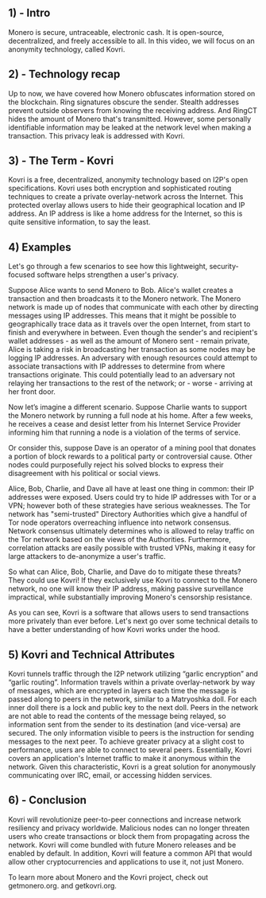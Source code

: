 ## 1) - Intro

Monero is secure, untraceable, electronic cash. It is open-source, decentralized, and freely accessible to all. In this video, we will focus on an anonymity technology, called Kovri.

## 2) - Technology recap

Up to now, we have covered how Monero obfuscates information stored on the blockchain.
Ring signatures obscure the sender.
Stealth addresses prevent outside observers from knowing the receiving address.
And RingCT hides the amount of Monero that's transmitted.
However, some personally identifiable information may be leaked at the network level when making a transaction.
This privacy leak is addressed with Kovri.

## 3) - The Term - Kovri

Kovri is a free, decentralized, anonymity technology based on I2P's open specifications.
Kovri uses both encryption and sophisticated routing techniques to create a private overlay-network across the Internet.
This protected overlay allows users to hide their geographical location and IP address.
An IP address is like a home address for the Internet, so this is quite sensitive information, to say the least.

## 4) Examples

Let's go through a few scenarios to see how this lightweight, security-focused software helps strengthen a user's privacy.

Suppose Alice wants to send Monero to Bob.
Alice's wallet creates a transaction and then broadcasts it to the Monero network.
The Monero network is made up of nodes that communicate with each other by directing messages using IP addresses.
This means that it might be possible to geographically trace data as it travels over the open Internet, from start to finish and everywhere in between.
Even though the sender's and recipient's wallet addresses - as well as the amount of Monero sent - remain private, Alice is taking a risk in broadcasting her transaction as some nodes may be logging IP addresses.
An adversary with enough resources could attempt to associate transactions with IP addresses to determine from where transactions originate.
This could potentially lead to an adversary not relaying her transactions to the rest of the network; or - worse - arriving at her front door.

Now let’s imagine a different scenario.
Suppose Charlie wants to support the Monero network by running a full node at his home.
After a few weeks, he receives a cease and desist letter from his Internet Service Provider informing him that running a node is a violation of the terms of service.

Or consider this, suppose Dave is an operator of a mining pool that donates a portion of block rewards to a political party or controversial cause.
Other nodes could purposefully reject his solved blocks to express their disagreement with his political or social views.

Alice, Bob, Charlie, and Dave all have at least one thing in common: their IP addresses were exposed.
Users could try to hide IP addresses with Tor or a VPN; however both of these strategies have serious weaknesses.
The Tor network has "semi-trusted" Directory Authorities which give a handful of Tor node operators overreaching influence into network consensus.
Network consensus ultimately determines who is allowed to relay traffic on the Tor network based on the views of the Authorities.
Furthermore, correlation attacks are easily possible with trusted VPNs, making it easy for large attackers to de-anonymize a user's traffic.

So what can Alice, Bob, Charlie, and Dave do to mitigate these threats? They could use Kovri!
If they exclusively use Kovri to connect to the Monero network, no one will know their IP address, making passive surveillance impractical, while substantially improving Monero's censorship resistance.

As you can see, Kovri is a software that allows users to send transactions more privately than ever before.
Let's next go over some technical details to have a better understanding of how Kovri works under the hood. 

## 5) Kovri and Technical Attributes

Kovri tunnels traffic through the I2P network utilizing “garlic encryption” and “garlic routing”.
Information travels within a private overlay-network by way of messages, which are encrypted in layers each time the message is passed along to peers in the network, similar to a Matryoshka doll.
For each inner doll there is a lock and public key to the next doll.
Peers in the network are not able to read the contents of the message being relayed, so information sent from the sender to its destination (and vice-versa) are secured.
The only information visible to peers is the instruction for sending messages to the next peer.
To achieve greater privacy at a slight cost to performance, users are able to connect to several peers.
Essentially, Kovri covers an application's Internet traffic to make it anonymous within the network.
Given this characteristic, Kovri is a great solution for anonymously communicating over IRC, email, or accessing hidden services.

## 6) - Conclusion

Kovri will revolutionize peer-to-peer connections and increase network resiliency and privacy worldwide.
Malicious nodes can no longer threaten users who create transactions or block them from propagating across the network.
Kovri will come bundled with future Monero releases and be enabled by default.
In addition, Kovri will feature a common API that would allow other cryptocurrencies and applications to use it, not just Monero.

To learn more about Monero and the Kovri project, check out getmonero.org. and getkovri.org.
